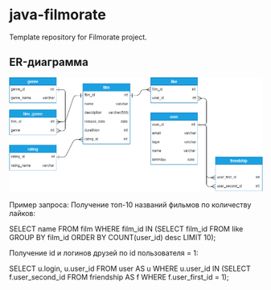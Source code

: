 # java-filmorate
Template repository for Filmorate project.

## ER-диаграмма

![filmorate](image.png)

Пример запроса:
Получение топ-10 названий фильмов по количеству лайков:

SELECT name
FROM film
WHERE film_id IN (SELECT film_id
                  FROM like
                  GROUP BY film_id
                  ORDER BY COUNT(user_id) desc
                   LIMIT 10);

Получение id и логинов друзей по id пользователя = 1:

SELECT u.login,
       u.user_id
FROM user AS u
WHERE u.user_id IN (SELECT f.user_second_id
                    FROM friendship AS f
                    WHERE f.user_first_id = 1);


